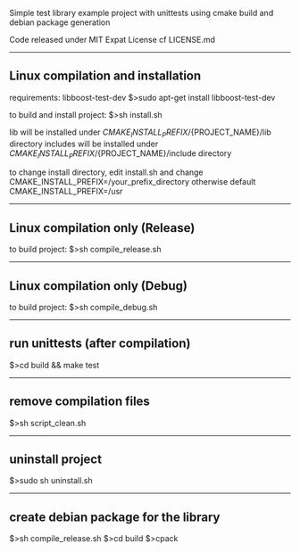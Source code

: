 Simple test library example project with unittests using cmake build and debian package generation

Code released under MIT Expat License cf LICENSE.md

-----------------------------------
Linux compilation and installation
-----------------------------------
requirements: libboost-test-dev
$>sudo apt-get install libboost-test-dev

to build and install project:
$>sh install.sh

lib will be installed under ${CMAKE_INSTALL_PREFIX}/${PROJECT_NAME}/lib directory
includes will be installed under ${CMAKE_INSTALL_PREFIX}/${PROJECT_NAME}/include directory

to change install directory, edit install.sh and change
CMAKE_INSTALL_PREFIX=/your_prefix_directory
otherwise default CMAKE_INSTALL_PREFIX=/usr

---------------------------------
Linux compilation only (Release)
---------------------------------
to build project:
$>sh compile_release.sh

---------------------------------
Linux compilation only (Debug)
---------------------------------
to build project:
$>sh compile_debug.sh

---------------------------------
run unittests (after compilation)
---------------------------------
$>cd build && make test

-------------------------
remove compilation files 
-------------------------
$>sh script_clean.sh

-------------------------
uninstall project
-------------------------
$>sudo sh uninstall.sh

--------------------------------------
create debian package for the library
--------------------------------------
$>sh compile_release.sh
$>cd build
$>cpack



